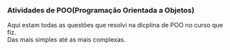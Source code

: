 ### Atividades de POO(Programação Orientada a Objetos) 
<p align=left display=inline>
 Aqui estam todas as questões que resolvi na dicplina de POO no curso que fiz.<br>Das mais simples até as mais complexas.
</p>
